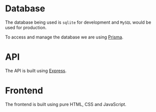 # Database
The database being used is `sqlite` for development and `MySQL` would be used for production.

To access and manage the database we are using [Prisma](https://www.prisma.io/).

# API
The API is built using [Express](https://expressjs.com/).

# Frontend
The frontend is built using pure HTML, CSS and JavaScript.